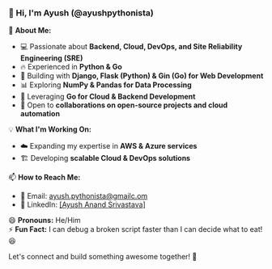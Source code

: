 ### 👋 Hi, I'm Ayush (@ayushpythonista)  

🚀 **About Me:**  
- 💻 Passionate about **Backend, Cloud, DevOps, and Site Reliability Engineering (SRE)**  
- 🔥 Experienced in **Python & Go**  
- 🌱 Building with **Django, Flask (Python) & Gin (Go) for Web Development**  
- 📊 Exploring **NumPy & Pandas for Data Processing**  
- 🚀 Leveraging **Go for Cloud & Backend Development**
- 🎯 Open to **collaborations on open-source projects and cloud automation**  

💡 **What I'm Working On:**  
- ☁️ Expanding my expertise in **AWS & Azure services**  
- 🏗️ Developing **scalable Cloud & DevOps solutions**  

📫 **How to Reach Me:**  
- 📧 Email: ayush.pythonista@gmailc.om  
- 💼 LinkedIn: [[Ayush Anand Srivastava] ](https://www.linkedin.com/in/ayush-anand-srivastava-0b2b00351/) 

😄 **Pronouns:** He/Him  
⚡ **Fun Fact:** I can debug a broken script faster than I can decide what to eat! 😆  

Let's connect and build something awesome together! 🚀  


<!---
ayushpythonista/ayushpythonista is a ✨ special ✨ repository because its `README.md` (this file) appears on your GitHub profile.
You can click the Preview link to take a look at your changes.
--->
